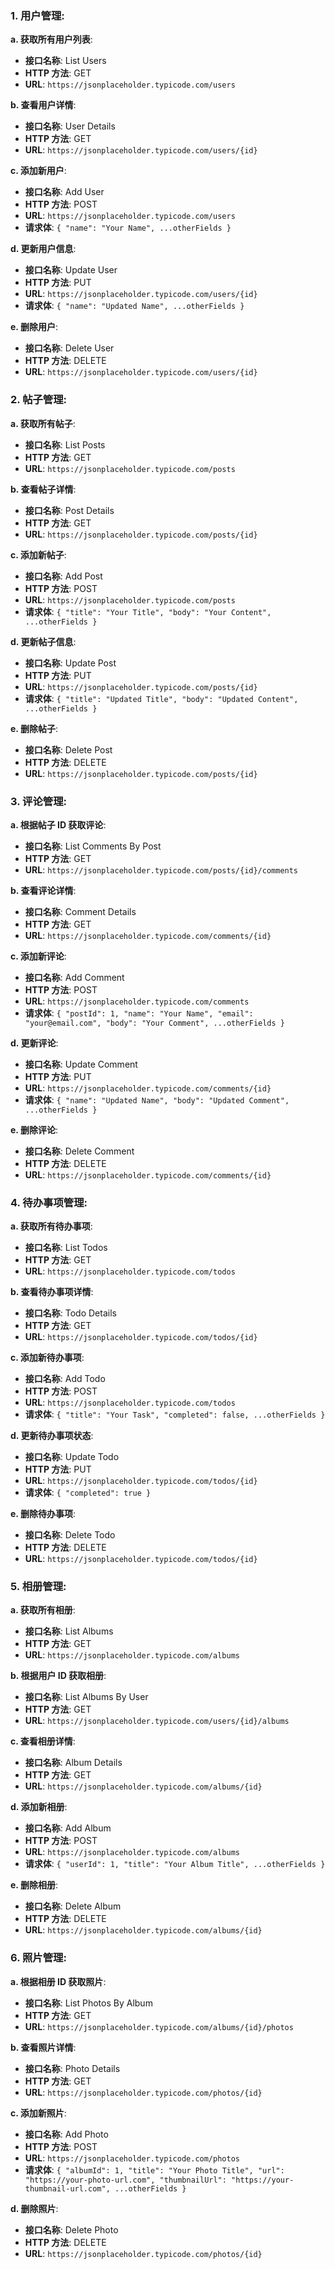 ### 1. **用户管理**:

**a. 获取所有用户列表**:

- **接口名称**: List Users
- **HTTP 方法**: GET
- **URL**: `https://jsonplaceholder.typicode.com/users`

**b. 查看用户详情**:

- **接口名称**: User Details
- **HTTP 方法**: GET
- **URL**: `https://jsonplaceholder.typicode.com/users/{id}`

**c. 添加新用户**:

- **接口名称**: Add User
- **HTTP 方法**: POST
- **URL**: `https://jsonplaceholder.typicode.com/users`
- **请求体**: `{ "name": "Your Name", ...otherFields }`

**d. 更新用户信息**:

- **接口名称**: Update User
- **HTTP 方法**: PUT
- **URL**: `https://jsonplaceholder.typicode.com/users/{id}`
- **请求体**: `{ "name": "Updated Name", ...otherFields }`

**e. 删除用户**:

- **接口名称**: Delete User
- **HTTP 方法**: DELETE
- **URL**: `https://jsonplaceholder.typicode.com/users/{id}`

### 2. **帖子管理**:

**a. 获取所有帖子**:

- **接口名称**: List Posts
- **HTTP 方法**: GET
- **URL**: `https://jsonplaceholder.typicode.com/posts`

**b. 查看帖子详情**:

- **接口名称**: Post Details
- **HTTP 方法**: GET
- **URL**: `https://jsonplaceholder.typicode.com/posts/{id}`

**c. 添加新帖子**:

- **接口名称**: Add Post
- **HTTP 方法**: POST
- **URL**: `https://jsonplaceholder.typicode.com/posts`
- **请求体**: `{ "title": "Your Title", "body": "Your Content", ...otherFields }`

**d. 更新帖子信息**:

- **接口名称**: Update Post
- **HTTP 方法**: PUT
- **URL**: `https://jsonplaceholder.typicode.com/posts/{id}`
- **请求体**: `{ "title": "Updated Title", "body": "Updated Content", ...otherFields }`

**e. 删除帖子**:

- **接口名称**: Delete Post
- **HTTP 方法**: DELETE
- **URL**: `https://jsonplaceholder.typicode.com/posts/{id}`

### 3. **评论管理**:

**a. 根据帖子 ID 获取评论**:

- **接口名称**: List Comments By Post
- **HTTP 方法**: GET
- **URL**: `https://jsonplaceholder.typicode.com/posts/{id}/comments`

**b. 查看评论详情**:

- **接口名称**: Comment Details
- **HTTP 方法**: GET
- **URL**: `https://jsonplaceholder.typicode.com/comments/{id}`

**c. 添加新评论**:

- **接口名称**: Add Comment
- **HTTP 方法**: POST
- **URL**: `https://jsonplaceholder.typicode.com/comments`
- **请求体**: `{ "postId": 1, "name": "Your Name", "email": "your@email.com", "body": "Your Comment", ...otherFields }`

**d. 更新评论**:

- **接口名称**: Update Comment
- **HTTP 方法**: PUT
- **URL**: `https://jsonplaceholder.typicode.com/comments/{id}`
- **请求体**: `{ "name": "Updated Name", "body": "Updated Comment", ...otherFields }`

**e. 删除评论**:

- **接口名称**: Delete Comment
- **HTTP 方法**: DELETE
- **URL**: `https://jsonplaceholder.typicode.com/comments/{id}`

### 4. **待办事项管理**:

**a. 获取所有待办事项**:

- **接口名称**: List Todos
- **HTTP 方法**: GET
- **URL**: `https://jsonplaceholder.typicode.com/todos`

**b. 查看待办事项详情**:

- **接口名称**: Todo Details
- **HTTP 方法**: GET
- **URL**: `https://jsonplaceholder.typicode.com/todos/{id}`

**c. 添加新待办事项**:

- **接口名称**: Add Todo
- **HTTP 方法**: POST
- **URL**: `https://jsonplaceholder.typicode.com/todos`
- **请求体**: `{ "title": "Your Task", "completed": false, ...otherFields }`

**d. 更新待办事项状态**:

- **接口名称**: Update Todo
- **HTTP 方法**: PUT
- **URL**: `https://jsonplaceholder.typicode.com/todos/{id}`
- **请求体**: `{ "completed": true }`

**e. 删除待办事项**:

- **接口名称**: Delete Todo
- **HTTP 方法**: DELETE
- **URL**: `https://jsonplaceholder.typicode.com/todos/{id}`

### 5. **相册管理**:

**a. 获取所有相册**:

- **接口名称**: List Albums
- **HTTP 方法**: GET
- **URL**: `https://jsonplaceholder.typicode.com/albums`

**b. 根据用户 ID 获取相册**:

- **接口名称**: List Albums By User
- **HTTP 方法**: GET
- **URL**: `https://jsonplaceholder.typicode.com/users/{id}/albums`

**c. 查看相册详情**:

- **接口名称**: Album Details
- **HTTP 方法**: GET
- **URL**: `https://jsonplaceholder.typicode.com/albums/{id}`

**d. 添加新相册**:

- **接口名称**: Add Album
- **HTTP 方法**: POST
- **URL**: `https://jsonplaceholder.typicode.com/albums`
- **请求体**: `{ "userId": 1, "title": "Your Album Title", ...otherFields }`

**e. 删除相册**:

- **接口名称**: Delete Album
- **HTTP 方法**: DELETE
- **URL**: `https://jsonplaceholder.typicode.com/albums/{id}`

### 6. **照片管理**:

**a. 根据相册 ID 获取照片**:

- **接口名称**: List Photos By Album
- **HTTP 方法**: GET
- **URL**: `https://jsonplaceholder.typicode.com/albums/{id}/photos`

**b. 查看照片详情**:

- **接口名称**: Photo Details
- **HTTP 方法**: GET
- **URL**: `https://jsonplaceholder.typicode.com/photos/{id}`

**c. 添加新照片**:

- **接口名称**: Add Photo
- **HTTP 方法**: POST
- **URL**: `https://jsonplaceholder.typicode.com/photos`
- **请求体**: `{ "albumId": 1, "title": "Your Photo Title", "url": "https://your-photo-url.com", "thumbnailUrl": "https://your-thumbnail-url.com", ...otherFields }`

**d. 删除照片**:

- **接口名称**: Delete Photo
- **HTTP 方法**: DELETE
- **URL**: `https://jsonplaceholder.typicode.com/photos/{id}`

